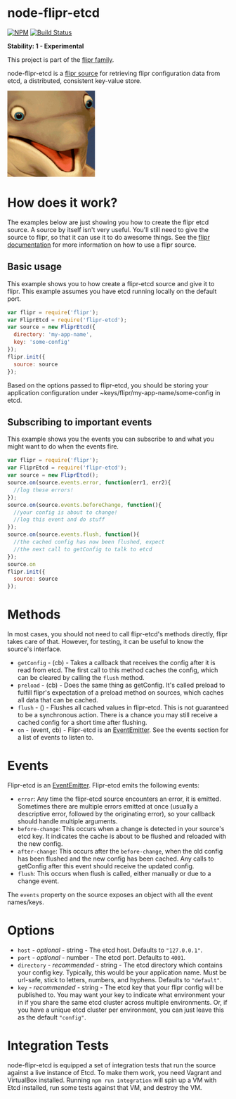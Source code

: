 node-flipr-etcd
===============

[![NPM](https://nodei.co/npm/flipr-etcd.png?downloads=true&downloadRank=true&stars=true)](https://nodei.co/npm/flipr-etcd/)
[![Build Status](https://travis-ci.org/godaddy/node-flipr-etcd.svg)](https://travis-ci.org/godaddy/node-flipr-etcd)

**Stability: 1 - Experimental** 

This project is part of the [flipr family](https://github.com/godaddy/node-flipr).

node-flipr-etcd is a [flipr source](http://todoaddurl) for retrieving flipr configuration data from etcd, a distributed, consistent key-value store.

![node-flipr](/flipr.png?raw=true "node-flipr")

# How does it work?
The examples below are just showing you how to create the flipr etcd source.  A source by itself isn't very useful.  You'll still need to give the source to flipr, so that it can use it to do awesome things.  See the [flipr documentation](https://github.com/godaddy/node-flipr/blob/master/README.md) for more information on how to use a flipr source.

## Basic usage
This example shows you to how create a flipr-etcd source and give it to flipr.  This example assumes you have etcd running locally on the default port.
```javascript
var flipr = require('flipr');
var FliprEtcd = require('flipr-etcd');
var source = new FliprEtcd({
  directory: 'my-app-name',
  key: 'some-config'
});
flipr.init({
  source: source
});
```
Based on the options passed to flipr-etcd, you should be storing your application configuration under ~keys/flipr/my-app-name/some-config in etcd.

## Subscribing to important events
This example shows you the events you can subscribe to and what you might want to do when the events fire.

```javascript
var flipr = require('flipr');
var FliprEtcd = require('flipr-etcd');
var source = new FliprEtcd();
source.on(source.events.error, function(err1, err2){
  //log these errors!
});
source.on(source.events.beforeChange, function(){
  //your config is about to change!
  //log this event and do stuff
});
source.on(source.events.flush, function(){
  //the cached config has now been flushed, expect
  //the next call to getConfig to talk to etcd
});
source.on
flipr.init({
  source: source
});
```

# Methods

In most cases, you should not need to call flipr-etcd's methods directly, flipr takes care of that.  However, for testing, it can be useful to know the source's interface.

* `getConfig` - (cb) - Takes a callback that receives the config after it is read from etcd.  The first call to this method caches the config, which can be cleared by calling the `flush` method.
* `preload` - (cb) - Does the same thing as getConfig.  It's called preload to fulfill flipr's expectation of a preload method on sources, which caches all data that can be cached.
* `flush` - () - Flushes all cached values in flipr-etcd.  This is not guaranteed to be a synchronous action.  There is a chance you may still receive a cached config for a short time after flushing.
* `on` - (event, cb) - Flipr-etcd is an [EventEmitter](http://nodejs.org/api/events.html#events_class_events_eventemitter).  See the events section for a list of events to listen to.

# Events

Flipr-etcd is an [EventEmitter](http://nodejs.org/api/events.html#events_class_events_eventemitter).  Flipr-etcd emits the following events:

* `error`: Any time the flipr-etcd source encounters an error, it is emitted.  Sometimes there are multiple errors emitted at once (usually a descriptive error, followed by the originating error), so your callback should handle multiple arguments.
* `before-change`: This occurs when a change is detected in your source's etcd key.  It indicates the cache is about to be flushed and reloaded with the new config.
* `after-change`: This occurs after the `before-change`, when the old config has been flushed and the new config has been cached.  Any calls to getConfig after this event should receive the updated config.
* `flush`: This occurs when flush is called, either manually or due to a change event.

The `events` property on the source exposes an object with all the event names/keys.

# Options

* `host` - _optional_ - string - The etcd host.  Defaults to `"127.0.0.1"`.
* `port` - _optional_ - number - The etcd port.  Defaults to `4001`.
* `directory` - _recommended_ - string - The etcd directory which contains your config key.  Typically, this would be your application name.  Must be url-safe, stick to letters, numbers, and hyphens.  Defaults to `"default"`.
* `key` - _recommended_ - string - The etcd key that your flipr config will be published to.  You may want your key to indicate what environment your in if you share the same etcd cluster across multiple environments.  Or, if you have a unique etcd cluster per environment, you can just leave this as the default `"config"`.

# Integration Tests

node-flipr-etcd is equipped a set of integration tests that run the source against a live instance of Etcd.  To make them work, you need Vagrant and VirtualBox installed.  Running `npm run integration` will spin up a VM with Etcd installed, run some tests against that VM, and destroy the VM.
